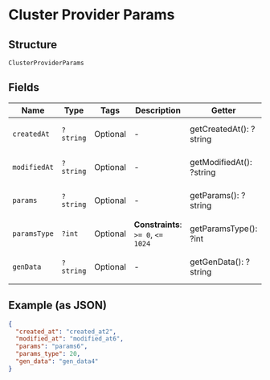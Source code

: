 
# Cluster Provider Params

## Structure

`ClusterProviderParams`

## Fields

| Name | Type | Tags | Description | Getter | Setter |
|  --- | --- | --- | --- | --- | --- |
| `createdAt` | `?string` | Optional | - | getCreatedAt(): ?string | setCreatedAt(?string createdAt): void |
| `modifiedAt` | `?string` | Optional | - | getModifiedAt(): ?string | setModifiedAt(?string modifiedAt): void |
| `params` | `?string` | Optional | - | getParams(): ?string | setParams(?string params): void |
| `paramsType` | `?int` | Optional | **Constraints**: `>= 0`, `<= 1024` | getParamsType(): ?int | setParamsType(?int paramsType): void |
| `genData` | `?string` | Optional | - | getGenData(): ?string | setGenData(?string genData): void |

## Example (as JSON)

```json
{
  "created_at": "created_at2",
  "modified_at": "modified_at6",
  "params": "params6",
  "params_type": 20,
  "gen_data": "gen_data4"
}
```

